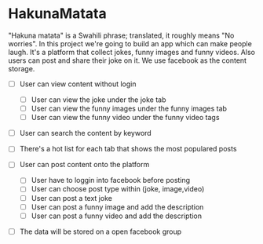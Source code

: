 # HakunaMatata

"Hakuna matata" is a Swahili phrase; translated, it roughly means "No worries".  In this project we're going to build an app which can make people laugh. It's a platform that collect jokes, funny images and funny videos. Also users can post and share their joke on it. We use facebook as the content storage.

* [ ] User can view content without login
  * [ ] User can view the joke under the joke tab
  * [ ] User can view the funny images under the funny images tab
  * [ ] User can view the funny video under the funny video tags
* [ ] User can search the content by keyword
* [ ] There's a hot list for each tab that shows the most populared posts
* [ ] User can post content onto the platform
  * [ ] User have to loggin into facebook before posting
  * [ ] User can choose post type within (joke, image,video)
  * [ ] User can post a text joke
  * [ ] User can post a funny image and add the description
  * [ ] User can post a funny video and add the description
* [ ] The data will be stored on a open facebook group

